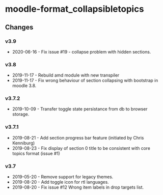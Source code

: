 moodle-format_collapsibletopics
============================

Changes
-------
### v3.9
* 2020-06-16 - Fix issue #19 - collapse problem with hidden sections.

### v3.8
* 2019-11-17 - Rebuild amd module with new transpiler
* 2019-11-17 - Fix wrong behaviour of section collapsing with bootstrap in moodle 3.8.

### v3.7.2
* 2019-10-09 - Transfer toggle state persistance from db to browser storage.

### v3.7.1
* 2019-08-21 - Add section progress bar feature (initiated by Chris Kenniburg)
* 2019-08-23 - Fix display of section 0 title to be consistent with core topics format (issue #1)

### v3.7
* 2019-05-20 - Remove support for legacy themes.
* 2019-08-20 - Add toggle icon for rtl languages.
* 2019-08-20 - Fix issue #12 Wrong item labels in drop targets list.
